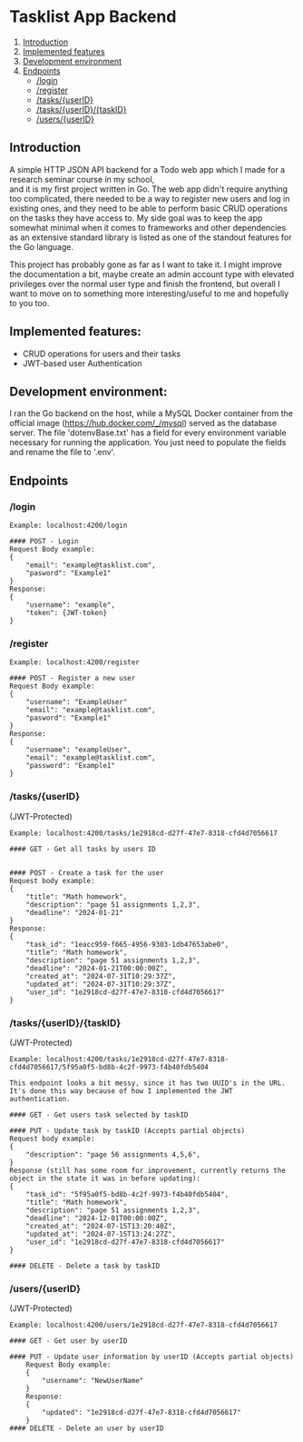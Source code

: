 # Tasklist App Backend


1. [Introduction](#introduction)
2. [Implemented features](#implemented-features)
3. [Development environment](#development-environment)
4. [Endpoints](#endpoints)
    - [/login](#login)
    - [/register](#register)
    - [/tasks/{userID}](#tasksuserid)
    - [/tasks/{userID}/{taskID}](#tasksuseridtaskid)
    - [/users/{userID}](#usersuserid)


## Introduction
A simple HTTP JSON API backend for a Todo web app which I made for a research seminar course in my school,  
and it is my first project written in Go. The web app didn't require anything too complicated, there needed to be a way to register new users and log in existing ones, and they need to be able to perform basic CRUD operations on the tasks they have access to. My side goal was to keep the app somewhat minimal when it comes to frameworks and other dependencies as an extensive standard library is listed as one of the standout features for the Go language. <br>

This project has probably gone as far as I want to take it. I might improve the documentation a bit, maybe create an admin account type with elevated privileges over the normal user type and finish the frontend, but overall I want to move  on to something more interesting/useful to me and hopefully to you too.

## Implemented features:

- CRUD operations for users and their tasks 
- JWT-based user Authentication  


## Development environment:
I ran the Go backend on the host, while a MySQL Docker container from the official image (https://hub.docker.com/_/mysql) served as the database server. The file 'dotenvBase.txt' has a field for every environment variable necessary for running the application. You just need to populate the fields and rename the file to '.env'.

## Endpoints
### /login
    
    Example: localhost:4200/login

    #### POST - Login
    Request Body example:
    {
        "email": "example@tasklist.com",
        "pasword": "Example1"
    }
    Response:
    {
        "username": "example",
        "token": {JWT-token}
    }        
### /register 

    Example: localhost:4200/register

    #### POST - Register a new user
    Request Body example:
    {
        "username": "ExampleUser"
        "email": "example@tasklist.com",
        "pasword": "Example1"
    }
    Response:
    {
        "username": "exampleUser",
        "email": "example@tasklist.com",
        "password": "Example1"
    }
### /tasks/{userID}
(JWT-Protected)

    Example: localhost:4200/tasks/1e2918cd-d27f-47e7-8318-cfd4d7056617

    #### GET - Get all tasks by users ID


    #### POST - Create a task for the user
    Request body example:
    {
        "title": "Math homework",
        "description": "page 51 assignments 1,2,3",
        "deadline": "2024-01-21" 
    }
    Response:
    {
        "task_id": "1eacc959-f665-4956-9303-1db47653abe0",
        "title": "Math homework",
        "description": "page 51 assignments 1,2,3",
        "deadline": "2024-01-21T00:00:00Z",
        "created_at": "2024-07-31T10:29:37Z",
        "updated_at": "2024-07-31T10:29:37Z",
        "user_id": "1e2918cd-d27f-47e7-8318-cfd4d7056617"
    }

### /tasks/{userID}/{taskID}
(JWT-Protected)

    
    Example: localhost:4200/tasks/1e2918cd-d27f-47e7-8318-cfd4d7056617/5f95a0f5-bd8b-4c2f-9973-f4b40fdb5404

    This endpoint looks a bit messy, since it has two UUID's in the URL. It's done this way because of how I implemented the JWT authentication.

    #### GET - Get users task selected by taskID

    #### PUT - Update task by taskID (Accepts partial objects)
    Request body example:
    {
        "description": "page 56 assignments 4,5,6",
    }
    Response (still has some room for improvement, currently returns the object in the state it was in before updating):
    {
        "task_id": "5f95a0f5-bd8b-4c2f-9973-f4b40fdb5404",
        "title": "Math homework",
        "description": "page 51 assignments 1,2,3",
        "deadline": "2024-12-01T00:00:00Z",
        "created_at": "2024-07-15T13:20:40Z",
        "updated_at": "2024-07-15T13:24:27Z",
        "user_id": "1e2918cd-d27f-47e7-8318-cfd4d7056617"
    }
 
    #### DELETE - Delete a task by taskID

### /users/{userID}
(JWT-Protected)

    Example: localhost:4200/users/1e2918cd-d27f-47e7-8318-cfd4d7056617

    #### GET - Get user by userID

    #### PUT - Update user information by userID (Accepts partial objects)
        Request Body example:
        {
            "username": "NewUserName"
        }
        Response:
        {
            "updated": "1e2918cd-d27f-47e7-8318-cfd4d7056617"
        }
    #### DELETE - Delete an user by userID

